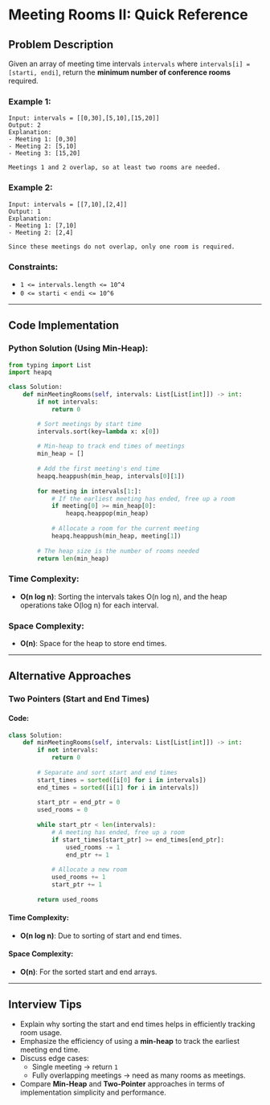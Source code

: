 # Meeting Rooms II: Quick Reference

## Problem Description

Given an array of meeting time intervals `intervals` where `intervals[i] = [starti, endi]`, return the **minimum number of conference rooms** required.

### Example 1:

```plaintext
Input: intervals = [[0,30],[5,10],[15,20]]
Output: 2
Explanation:
- Meeting 1: [0,30]
- Meeting 2: [5,10]
- Meeting 3: [15,20]

Meetings 1 and 2 overlap, so at least two rooms are needed.
```

### Example 2:

```plaintext
Input: intervals = [[7,10],[2,4]]
Output: 1
Explanation:
- Meeting 1: [7,10]
- Meeting 2: [2,4]

Since these meetings do not overlap, only one room is required.
```

### Constraints:

- `1 <= intervals.length <= 10^4`
- `0 <= starti < endi <= 10^6`

---

## Code Implementation

### Python Solution (Using Min-Heap):

```python
from typing import List
import heapq

class Solution:
    def minMeetingRooms(self, intervals: List[List[int]]) -> int:
        if not intervals:
            return 0

        # Sort meetings by start time
        intervals.sort(key=lambda x: x[0])
        
        # Min-heap to track end times of meetings
        min_heap = []
        
        # Add the first meeting's end time
        heapq.heappush(min_heap, intervals[0][1])
        
        for meeting in intervals[1:]:
            # If the earliest meeting has ended, free up a room
            if meeting[0] >= min_heap[0]:
                heapq.heappop(min_heap)
            
            # Allocate a room for the current meeting
            heapq.heappush(min_heap, meeting[1])
        
        # The heap size is the number of rooms needed
        return len(min_heap)
```

### Time Complexity:
- **O(n log n)**: Sorting the intervals takes O(n log n), and the heap operations take O(log n) for each interval.

### Space Complexity:
- **O(n)**: Space for the heap to store end times.

---

## Alternative Approaches

### Two Pointers (Start and End Times)

#### Code:
```python
class Solution:
    def minMeetingRooms(self, intervals: List[List[int]]) -> int:
        if not intervals:
            return 0
        
        # Separate and sort start and end times
        start_times = sorted([i[0] for i in intervals])
        end_times = sorted([i[1] for i in intervals])
        
        start_ptr = end_ptr = 0
        used_rooms = 0
        
        while start_ptr < len(intervals):
            # A meeting has ended, free up a room
            if start_times[start_ptr] >= end_times[end_ptr]:
                used_rooms -= 1
                end_ptr += 1
            
            # Allocate a new room
            used_rooms += 1
            start_ptr += 1
        
        return used_rooms
```

#### Time Complexity:
- **O(n log n)**: Due to sorting of start and end times.

#### Space Complexity:
- **O(n)**: For the sorted start and end arrays.

---

## Interview Tips

- Explain why sorting the start and end times helps in efficiently tracking room usage.
- Emphasize the efficiency of using a **min-heap** to track the earliest meeting end time.
- Discuss edge cases:
  - Single meeting → return `1`
  - Fully overlapping meetings → need as many rooms as meetings.
- Compare **Min-Heap** and **Two-Pointer** approaches in terms of implementation simplicity and performance.

